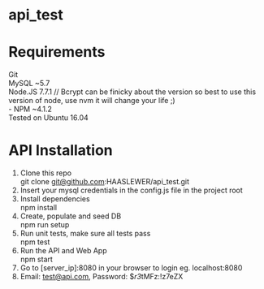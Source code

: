 # api_test

# Requirements
Git<br />
MySQL ~5.7<br />
Node.JS 7.7.1 // Bcrypt can be finicky about the version so best to use this version of node, use nvm it will change your life ;)<br />
	- NPM ~4.1.2<br />
Tested on Ubuntu 16.04<br />

# API Installation
1.  Clone this repo<br />
git clone git@github.com:HAASLEWER/api_test.git<br />
2. Insert your mysql credentials in the config.js file in the project root<br />
3. Install dependencies<br />
npm install<br />
4. Create, populate and seed DB<br />
npm run setup<br />
5. Run unit tests, make sure all tests pass<br />
npm test<br />
6. Run the API and Web App<br />
npm start<br />
7. Go to [server_ip]:8080 in your browser to login eg. localhost:8080<br />
8. Email: test@api.com, Password: $*r3*tMFz:!z7eZX <br />